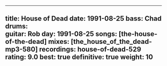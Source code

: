 
---
title: House of Dead
date: 1991-08-25
bass:	Chad
drums:	
guitar:	Rob
day: 1991-08-25
songs: [the-house-of-the-dead]
mixes: [the_house_of_the_dead-mp3-580]
recordings: house-of-dead-529
rating: 9.0
best: true
definitive: true
weight: 10
---
